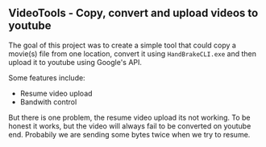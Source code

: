 ## VideoTools - Copy, convert and upload videos to youtube

The goal of this project was to create a simple tool that could copy a movie(s) file from one location,
convert it using `HandBrakeCLI.exe` and then upload it to youtube using Google's API.

Some features include:
- Resume video upload
- Bandwith control

But there is one problem, the resume video upload its not working.
To be honest it works, but the video will always fail to be converted on youtube end.
Probabily we are sending some bytes twice when we try to resume.

